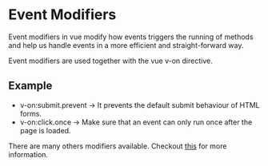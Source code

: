 # Event Modifiers
Event modifiers in vue modify how events triggers the running of methods and help us handle events in a more efficient and straight-forward way.

Event modifiers are used together with the vue v-on directive.

## Example
- v-on:submit.prevent -> It prevents the default submit behaviour of HTML forms.
- v-on:click.once -> Make sure that an event can only run once after the page is loaded.

There are many others modifiers available. Checkout <a href="vuejs.org/guide/essentials/event-handling#event-modifiers">this</a> for more information.